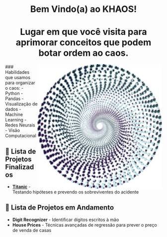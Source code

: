 <h1 align="center">Bem Vindo(a) ao KHAOS!</h1>
<h1 align="center">Lugar em que você visita para aprimorar conceitos que podem botar ordem ao caos.</h1>
<img align="right" alt="Data" width="400" src="assets/KHAOS (1).png">
 ### Habilidades que usamos para organizar o caos:
   - Python
   - Pandas
   - Visualização de dados
   - Machine Learning
   - Redes Neurais
   - Visão Computacional



## 📂 Lista de Projetos Finalizados
- **[Titanic](https://github.com/DATA-KHAOS/KHAOS/tree/main/Titanic)** - Testando hipóteses e prevendo os sobreviventes do acidente
  

## 🚧 Lista de Projetos em Andamento
- **Digit Recognizer** - Identificar dígitos escritos à mão
- **House Prices** - Técnicas avançadas de regressão para prever o preço de venda de casas
